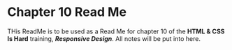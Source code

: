 # Chapter 10 Read Me

THis ReadMe is to be used as a Read Me for chapter 10 of the **HTML & CSS Is Hard** training, ***Responsive Design***. All notes will be put into here.